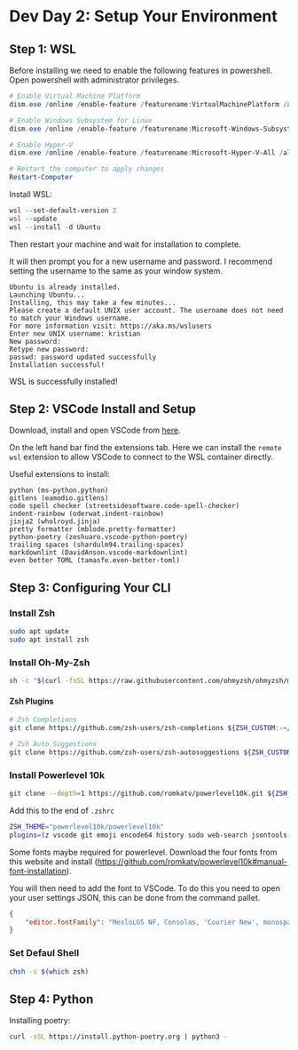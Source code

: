 # Dev Day 2: Setup Your Environment

## Step 1: WSL

Before installing we need to enable the following features in powershell. Open powershell with administrator privileges.

``` powershell
# Enable Virtual Machine Platform
dism.exe /online /enable-feature /featurename:VirtualMachinePlatform /all /norestart

# Enable Windows Subsystem for Linux
dism.exe /online /enable-feature /featurename:Microsoft-Windows-Subsystem-Linux /all /norestart

# Enable Hyper-V
dism.exe /online /enable-feature /featurename:Microsoft-Hyper-V-All /all /norestart

# Restart the computer to apply changes
Restart-Computer
```

Install WSL:

``` powershell
wsl --set-default-version 2
wsl --update
wsl --install -d Ubuntu
```

Then restart your machine and wait for installation to complete.

It will then prompt you for a new username and password. I recommend setting the username to the same as your window system.

``` text
Ubuntu is already installed.
Launching Ubuntu...
Installing, this may take a few minutes...
Please create a default UNIX user account. The username does not need to match your Windows username.
For more information visit: https://aka.ms/wslusers
Enter new UNIX username: kristian
New password:
Retype new password:
passwd: password updated successfully
Installation successful!
```

WSL is successfully installed!

## Step 2: VSCode Install and Setup

Download, install and open VSCode from [here](https://code.visualstudio.com/).

On the left hand bar find the extensions tab. Here we can install the `remote wsl` extension to allow VSCode to connect to the WSL container directly.

Useful extensions to install:

``` text
python (ms-python.python)
gitlens (eamodio.gitlens)
code spell checker (streetsidesoftware.code-spell-checker)
indent-rainbow (oderwat.indent-rainbow)
jinja2 (wholroyd.jinja)
pretty formatter (mblode.pretty-formatter)
python-poetry (zeshuaro.vscode-python-poetry)
trailing spaces (shardulm94.trailing-spaces)
markdownlint (DavidAnson.vscode-markdownlint)
even better TOML (tamasfe.even-better-toml)
```

## Step 3: Configuring Your CLI

### Install Zsh

``` bash
sudo apt update
sudo apt install zsh
```

### Install Oh-My-Zsh

``` bash
sh -c "$(curl -fsSL https://raw.githubusercontent.com/ohmyzsh/ohmyzsh/master/tools/install.sh)"
```

#### Zsh Plugins

``` bash
# Zsh Completions
git clone https://github.com/zsh-users/zsh-completions ${ZSH_CUSTOM:-~/.oh-my-zsh/custom}/plugins/zsh-completions

# Zsh Auto Suggestions
git clone https://github.com/zsh-users/zsh-autosuggestions ${ZSH_CUSTOM:-~/.oh-my-zsh/custom}/plugins/zsh-autosuggestions
```

### Install Powerlevel 10k

``` bash
git clone --depth=1 https://github.com/romkatv/powerlevel10k.git ${ZSH_CUSTOM:-$HOME/.oh-my-zsh/custom}/themes/powerlevel10k
```

Add this to the end of `.zshrc`

``` bash
ZSH_THEME="powerlevel10k/powerlevel10k"
plugins=(z vscode git emoji encode64 history sudo web-search jsontools zsh-completions zsh-autosuggestions)
```

Some fonts maybe required for powerlevel. Download the four fonts from this website and install (https://github.com/romkatv/powerlevel10k#manual-font-installation).

You will then need to add the font to VSCode. To do this you need to open your user settings JSON, this can be done from the command pallet.

``` json
{
    "editor.fontFamily": "MesloLGS NF, Consolas, 'Courier New', monospace"
}
```

### Set Defaul Shell

``` bash
chsh -s $(which zsh)
```

## Step 4: Python

Installing poetry:

``` bash
curl -sSL https://install.python-poetry.org | python3 -
```

